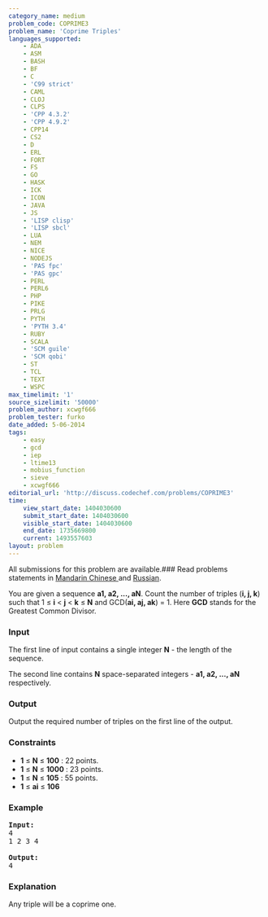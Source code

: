 ```yaml
---
category_name: medium
problem_code: COPRIME3
problem_name: 'Coprime Triples'
languages_supported:
    - ADA
    - ASM
    - BASH
    - BF
    - C
    - 'C99 strict'
    - CAML
    - CLOJ
    - CLPS
    - 'CPP 4.3.2'
    - 'CPP 4.9.2'
    - CPP14
    - CS2
    - D
    - ERL
    - FORT
    - FS
    - GO
    - HASK
    - ICK
    - ICON
    - JAVA
    - JS
    - 'LISP clisp'
    - 'LISP sbcl'
    - LUA
    - NEM
    - NICE
    - NODEJS
    - 'PAS fpc'
    - 'PAS gpc'
    - PERL
    - PERL6
    - PHP
    - PIKE
    - PRLG
    - PYTH
    - 'PYTH 3.4'
    - RUBY
    - SCALA
    - 'SCM guile'
    - 'SCM qobi'
    - ST
    - TCL
    - TEXT
    - WSPC
max_timelimit: '1'
source_sizelimit: '50000'
problem_author: xcwgf666
problem_tester: furko
date_added: 5-06-2014
tags:
    - easy
    - gcd
    - iep
    - ltime13
    - mobius_function
    - sieve
    - xcwgf666
editorial_url: 'http://discuss.codechef.com/problems/COPRIME3'
time:
    view_start_date: 1404030600
    submit_start_date: 1404030600
    visible_start_date: 1404030600
    end_date: 1735669800
    current: 1493557603
layout: problem
---
```

All submissions for this problem are available.###  Read problems statements in [Mandarin Chinese ](http://www.codechef.com/download/translated/LTIME13/mandarin/COPRIME3.pdf) and [Russian](http://www.codechef.com/download/translated/LTIME13/russian/COPRIME3.pdf).

You are given a sequence **a1, a2, ..., aN**. Count the number of triples (**i, j, k**) such that 1 ≤ **i** &lt; **j** &lt; **k** ≤ **N** and GCD(**ai, aj, ak**) = 1. Here **GCD** stands for the Greatest Common Divisor.

### Input

The first line of input contains a single integer **N** - the length of the sequence.

The second line contains **N** space-separated integers - **a1, a2, ..., aN** respectively.

### Output

Output the required number of triples on the first line of the output.

### Constraints

- **1** ≤ **N** ≤ **100** : 22 points.
- **1** ≤ **N** ≤ **1000** : 23 points.
- **1** ≤ **N** ≤ **105** : 55 points.
- **1** ≤ **ai** ≤ **106**

### Example

<pre><b>Input:</b>
4
1 2 3 4

<b>Output:</b>
4
</pre>
### Explanation

Any triple will be a coprime one.
